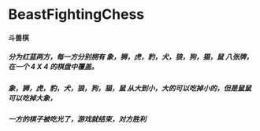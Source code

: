 # BeastFightingChess

#### 斗兽棋
##### 分为红蓝两方，每一方分别拥有 象，狮，虎，豹，犬，狼，狗，猫，鼠 八张牌，在一个 4 X 4 的棋盘中覆盖。

##### 象，狮，虎，豹，犬，狼，狗，猫，鼠 从大到小，大的可以吃掉小的，但是鼠鼠可以吃掉大象，

##### 一方的棋子被吃光了，游戏就结束，对方胜利
